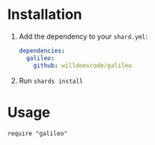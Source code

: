 # Installation

1. Add the dependency to your `shard.yml`:

   ```yaml
   dependencies:
     galileo:
       github: willdoescode/galileo
   ```

2. Run `shards install`

# Usage

```crystal
require "galileo"
```